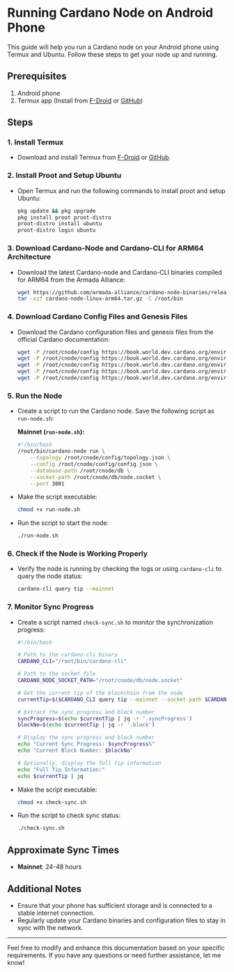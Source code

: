 
# Running Cardano Node on Android Phone

This guide will help you run a Cardano node on your Android phone using Termux and Ubuntu. Follow these steps to get your node up and running.

## Prerequisites

1. Android phone
2. Termux app (Install from [F-Droid](https://f-droid.org/en/packages/com.termux/) or [GitHub](https://github.com/termux/termux-app))

## Steps

### 1. Install Termux

- Download and install Termux from [F-Droid](https://f-droid.org/en/packages/com.termux/) or [GitHub](https://github.com/termux/termux-app).

### 2. Install Proot and Setup Ubuntu

- Open Termux and run the following commands to install proot and setup Ubuntu:

  ```bash
  pkg update && pkg upgrade
  pkg install proot proot-distro
  proot-distro install ubuntu
  proot-distro login ubuntu
  ```

### 3. Download Cardano-Node and Cardano-CLI for ARM64 Architecture

- Download the latest Cardano-node and Cardano-CLI binaries compiled for ARM64 from the Armada Alliance:

  ```bash
  wget https://github.com/armada-alliance/cardano-node-binaries/releases/download/latest/cardano-node-linux-arm64.tar.gz
  tar -xzf cardano-node-linux-arm64.tar.gz -C /root/bin
  ```

### 4. Download Cardano Config Files and Genesis Files

- Download the Cardano configuration files and genesis files from the official Cardano documentation:

  ```bash
  wget -P /root/cnode/config https://book.world.dev.cardano.org/environments/mainnet-config.json
  wget -P /root/cnode/config https://book.world.dev.cardano.org/environments/mainnet-topology.json
  wget -P /root/cnode/config https://book.world.dev.cardano.org/environments/byron-genesis.json
  wget -P /root/cnode/config https://book.world.dev.cardano.org/environments/shelley-genesis.json
  wget -P /root/cnode/config https://book.world.dev.cardano.org/environments/alonzo-genesis.json
  ```

### 5. Run the Node

- Create a script to run the Cardano node. Save the following script as `run-node.sh`:

  **Mainnet (`run-node.sh`):**

  ```bash
  #!/bin/bash
  /root/bin/cardano-node run \
      --topology /root/cnode/config/topology.json \
      --config /root/cnode/config/config.json \
      --database-path /root/cnode/db \
      --socket-path /root/cnode/db/node.socket \
      --port 3001
  ```

- Make the script executable:

  ```bash
  chmod +x run-node.sh
  ```

- Run the script to start the node:

  ```bash
  ./run-node.sh
  ```

### 6. Check if the Node is Working Properly

- Verify the node is running by checking the logs or using `cardano-cli` to query the node status:

  ```bash
  cardano-cli query tip --mainnet
  ```

### 7. Monitor Sync Progress

- Create a script named `check-sync.sh` to monitor the synchronization progress:

  ```bash
  #!/bin/bash

  # Path to the cardano-cli binary
  CARDANO_CLI="/root/bin/cardano-cli"

  # Path to the socket file
  CARDANO_NODE_SOCKET_PATH="/root/cnode/db/node.socket"

  # Get the current tip of the blockchain from the node
  currentTip=$($CARDANO_CLI query tip --mainnet --socket-path $CARDANO_NODE_SOCKET_PATH)

  # Extract the sync progress and block number
  syncProgress=$(echo $currentTip | jq -r '.syncProgress')
  blockNo=$(echo $currentTip | jq -r '.block')

  # Display the sync progress and block number
  echo "Current Sync Progress: $syncProgress%"
  echo "Current Block Number: $blockNo"

  # Optionally, display the full tip information
  echo "Full Tip Information:"
  echo $currentTip | jq
  ```

- Make the script executable:

  ```bash
  chmod +x check-sync.sh
  ```

- Run the script to check sync status:

  ```bash
  ./check-sync.sh
  ```

## Approximate Sync Times

- **Mainnet**: 24-48 hours

## Additional Notes

- Ensure that your phone has sufficient storage and is connected to a stable internet connection.
- Regularly update your Cardano binaries and configuration files to stay in sync with the network.

---

Feel free to modify and enhance this documentation based on your specific requirements. If you have any questions or need further assistance, let me know!
